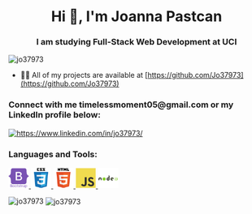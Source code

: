 <h1 align="center">Hi 👋, I'm Joanna Pastcan</h1>
<h3 align="center">I am studying Full-Stack Web Development at UCI</h3>

<p align="left"> <img src="https://komarev.com/ghpvc/?username=jo37973&label=Profile%20views&color=0e75b6&style=flat" alt="jo37973" /> </p>

- 👨‍💻 All of my projects are available at [https://github.com/Jo37973](https://github.com/Jo37973)

<h3 align="left">Connect with me timelessmoment05@gmail.com or my LinkedIn profile below:</h3>
<p align="left">
<a href="https://linkedin.com/in/https://www.linkedin.com/in/jo37973/" target="blank"><img align="center" src="https://raw.githubusercontent.com/rahuldkjain/github-profile-readme-generator/master/src/images/icons/Social/linked-in-alt.svg" alt="https://www.linkedin.com/in/jo37973/" height="30" width="40" /></a>
</p>

<h3 align="left">Languages and Tools:</h3>
<p align="left"> <a href="https://getbootstrap.com" target="_blank" rel="noreferrer"> <img src="https://raw.githubusercontent.com/devicons/devicon/master/icons/bootstrap/bootstrap-plain-wordmark.svg" alt="bootstrap" width="40" height="40"/> </a> <a href="https://www.w3schools.com/css/" target="_blank" rel="noreferrer"> <img src="https://raw.githubusercontent.com/devicons/devicon/master/icons/css3/css3-original-wordmark.svg" alt="css3" width="40" height="40"/> </a> <a href="https://www.w3.org/html/" target="_blank" rel="noreferrer"> <img src="https://raw.githubusercontent.com/devicons/devicon/master/icons/html5/html5-original-wordmark.svg" alt="html5" width="40" height="40"/> </a> <a href="https://developer.mozilla.org/en-US/docs/Web/JavaScript" target="_blank" rel="noreferrer"> <img src="https://raw.githubusercontent.com/devicons/devicon/master/icons/javascript/javascript-original.svg" alt="javascript" width="40" height="40"/> </a> <a href="https://nodejs.org" target="_blank" rel="noreferrer"> <img src="https://raw.githubusercontent.com/devicons/devicon/master/icons/nodejs/nodejs-original-wordmark.svg" alt="nodejs" width="40" height="40"/> </a> </p>

<p><img align="left" src="https://github-readme-stats.vercel.app/api/top-langs?username=jo37973&show_icons=true&locale=en&layout=compact" alt="jo37973" /></p>

<p>&nbsp;<img align="center" src="https://github-readme-stats.vercel.app/api?username=jo37973&show_icons=true&locale=en" alt="jo37973" /></p>

